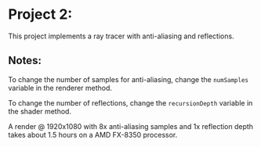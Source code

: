# Project 2:

This project implements a ray tracer with anti-aliasing and reflections.

## Notes:
To change the number of samples for anti-aliasing, change the `numSamples` variable in the renderer method.

To change the number of reflections, change the `recursionDepth` variable in the shader method.

A render @ 1920x1080 with 8x anti-aliasing samples and 1x reflection depth takes about 1.5 hours on a AMD FX-8350 processor.
 